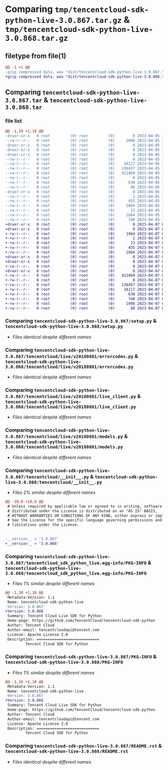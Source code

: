# Comparing `tmp/tencentcloud-sdk-python-live-3.0.867.tar.gz` & `tmp/tencentcloud-sdk-python-live-3.0.868.tar.gz`

## filetype from file(1)

```diff
@@ -1 +1 @@
-gzip compressed data, was "dist/tencentcloud-sdk-python-live-3.0.867.tar", last modified: Wed Apr  5 16:42:39 2023, max compression
+gzip compressed data, was "dist/tencentcloud-sdk-python-live-3.0.868.tar", last modified: Fri Apr  7 00:44:46 2023, max compression
```

## Comparing `tencentcloud-sdk-python-live-3.0.867.tar` & `tencentcloud-sdk-python-live-3.0.868.tar`

### file list

```diff
@@ -1,19 +1,19 @@
-drwxr-xr-x   0 root         (0) root         (0)        0 2023-04-05 16:42:39.000000 tencentcloud-sdk-python-live-3.0.867/
--rw-r--r--   0 root         (0) root         (0)     1008 2023-04-05 16:42:39.000000 tencentcloud-sdk-python-live-3.0.867/setup.py
-drwxr-xr-x   0 root         (0) root         (0)        0 2023-04-05 16:42:39.000000 tencentcloud-sdk-python-live-3.0.867/tencentcloud/
-drwxr-xr-x   0 root         (0) root         (0)        0 2023-04-05 16:42:39.000000 tencentcloud-sdk-python-live-3.0.867/tencentcloud/live/
-drwxr-xr-x   0 root         (0) root         (0)        0 2023-04-05 16:42:39.000000 tencentcloud-sdk-python-live-3.0.867/tencentcloud/live/v20180801/
--rw-r--r--   0 root         (0) root         (0)        0 2023-04-05 16:42:39.000000 tencentcloud-sdk-python-live-3.0.867/tencentcloud/live/v20180801/__init__.py
--rw-r--r--   0 root         (0) root         (0)    18117 2023-04-05 16:42:39.000000 tencentcloud-sdk-python-live-3.0.867/tencentcloud/live/v20180801/errorcodes.py
--rw-r--r--   0 root         (0) root         (0)   136457 2023-04-05 16:42:39.000000 tencentcloud-sdk-python-live-3.0.867/tencentcloud/live/v20180801/live_client.py
--rw-r--r--   0 root         (0) root         (0)   421069 2023-04-05 16:42:39.000000 tencentcloud-sdk-python-live-3.0.867/tencentcloud/live/v20180801/models.py
--rw-r--r--   0 root         (0) root         (0)        0 2023-04-05 16:42:39.000000 tencentcloud-sdk-python-live-3.0.867/tencentcloud/live/__init__.py
--rw-r--r--   0 root         (0) root         (0)      630 2023-04-05 16:42:39.000000 tencentcloud-sdk-python-live-3.0.867/tencentcloud/__init__.py
--rw-r--r--   0 root         (0) root         (0)       88 2023-04-05 16:42:39.000000 tencentcloud-sdk-python-live-3.0.867/setup.cfg
-drwxr-xr-x   0 root         (0) root         (0)        0 2023-04-05 16:42:39.000000 tencentcloud-sdk-python-live-3.0.867/tencentcloud_sdk_python_live.egg-info/
--rw-r--r--   0 root         (0) root         (0)        1 2023-04-05 16:42:39.000000 tencentcloud-sdk-python-live-3.0.867/tencentcloud_sdk_python_live.egg-info/dependency_links.txt
--rw-r--r--   0 root         (0) root         (0)      455 2023-04-05 16:42:39.000000 tencentcloud-sdk-python-live-3.0.867/tencentcloud_sdk_python_live.egg-info/SOURCES.txt
--rw-r--r--   0 root         (0) root         (0)     1664 2023-04-05 16:42:39.000000 tencentcloud-sdk-python-live-3.0.867/tencentcloud_sdk_python_live.egg-info/PKG-INFO
--rw-r--r--   0 root         (0) root         (0)       13 2023-04-05 16:42:39.000000 tencentcloud-sdk-python-live-3.0.867/tencentcloud_sdk_python_live.egg-info/top_level.txt
--rw-r--r--   0 root         (0) root         (0)     1664 2023-04-05 16:42:39.000000 tencentcloud-sdk-python-live-3.0.867/PKG-INFO
--rw-r--r--   0 root         (0) root         (0)      740 2023-04-05 16:42:39.000000 tencentcloud-sdk-python-live-3.0.867/README.rst
+drwxr-xr-x   0 root         (0) root         (0)        0 2023-04-07 00:44:46.000000 tencentcloud-sdk-python-live-3.0.868/
+drwxr-xr-x   0 root         (0) root         (0)        0 2023-04-07 00:44:46.000000 tencentcloud-sdk-python-live-3.0.868/tencentcloud_sdk_python_live.egg-info/
+-rw-r--r--   0 root         (0) root         (0)     1664 2023-04-07 00:44:46.000000 tencentcloud-sdk-python-live-3.0.868/tencentcloud_sdk_python_live.egg-info/PKG-INFO
+-rw-r--r--   0 root         (0) root         (0)        1 2023-04-07 00:44:46.000000 tencentcloud-sdk-python-live-3.0.868/tencentcloud_sdk_python_live.egg-info/dependency_links.txt
+-rw-r--r--   0 root         (0) root         (0)       13 2023-04-07 00:44:46.000000 tencentcloud-sdk-python-live-3.0.868/tencentcloud_sdk_python_live.egg-info/top_level.txt
+-rw-r--r--   0 root         (0) root         (0)      455 2023-04-07 00:44:46.000000 tencentcloud-sdk-python-live-3.0.868/tencentcloud_sdk_python_live.egg-info/SOURCES.txt
+-rw-r--r--   0 root         (0) root         (0)     1664 2023-04-07 00:44:46.000000 tencentcloud-sdk-python-live-3.0.868/PKG-INFO
+drwxr-xr-x   0 root         (0) root         (0)        0 2023-04-07 00:44:46.000000 tencentcloud-sdk-python-live-3.0.868/tencentcloud/
+drwxr-xr-x   0 root         (0) root         (0)        0 2023-04-07 00:44:46.000000 tencentcloud-sdk-python-live-3.0.868/tencentcloud/live/
+-rw-r--r--   0 root         (0) root         (0)        0 2023-04-07 00:44:46.000000 tencentcloud-sdk-python-live-3.0.868/tencentcloud/live/__init__.py
+drwxr-xr-x   0 root         (0) root         (0)        0 2023-04-07 00:44:46.000000 tencentcloud-sdk-python-live-3.0.868/tencentcloud/live/v20180801/
+-rw-r--r--   0 root         (0) root         (0)   421069 2023-04-07 00:44:46.000000 tencentcloud-sdk-python-live-3.0.868/tencentcloud/live/v20180801/models.py
+-rw-r--r--   0 root         (0) root         (0)        0 2023-04-07 00:44:46.000000 tencentcloud-sdk-python-live-3.0.868/tencentcloud/live/v20180801/__init__.py
+-rw-r--r--   0 root         (0) root         (0)   136457 2023-04-07 00:44:46.000000 tencentcloud-sdk-python-live-3.0.868/tencentcloud/live/v20180801/live_client.py
+-rw-r--r--   0 root         (0) root         (0)    18117 2023-04-07 00:44:46.000000 tencentcloud-sdk-python-live-3.0.868/tencentcloud/live/v20180801/errorcodes.py
+-rw-r--r--   0 root         (0) root         (0)      630 2023-04-07 00:44:46.000000 tencentcloud-sdk-python-live-3.0.868/tencentcloud/__init__.py
+-rw-r--r--   0 root         (0) root         (0)      740 2023-04-07 00:44:46.000000 tencentcloud-sdk-python-live-3.0.868/README.rst
+-rw-r--r--   0 root         (0) root         (0)     1008 2023-04-07 00:44:46.000000 tencentcloud-sdk-python-live-3.0.868/setup.py
+-rw-r--r--   0 root         (0) root         (0)       88 2023-04-07 00:44:46.000000 tencentcloud-sdk-python-live-3.0.868/setup.cfg
```

### Comparing `tencentcloud-sdk-python-live-3.0.867/setup.py` & `tencentcloud-sdk-python-live-3.0.868/setup.py`

 * *Files identical despite different names*

### Comparing `tencentcloud-sdk-python-live-3.0.867/tencentcloud/live/v20180801/errorcodes.py` & `tencentcloud-sdk-python-live-3.0.868/tencentcloud/live/v20180801/errorcodes.py`

 * *Files identical despite different names*

### Comparing `tencentcloud-sdk-python-live-3.0.867/tencentcloud/live/v20180801/live_client.py` & `tencentcloud-sdk-python-live-3.0.868/tencentcloud/live/v20180801/live_client.py`

 * *Files identical despite different names*

### Comparing `tencentcloud-sdk-python-live-3.0.867/tencentcloud/live/v20180801/models.py` & `tencentcloud-sdk-python-live-3.0.868/tencentcloud/live/v20180801/models.py`

 * *Files identical despite different names*

### Comparing `tencentcloud-sdk-python-live-3.0.867/tencentcloud/__init__.py` & `tencentcloud-sdk-python-live-3.0.868/tencentcloud/__init__.py`

 * *Files 2% similar despite different names*

```diff
@@ -10,8 +10,8 @@
 # Unless required by applicable law or agreed to in writing, software
 # distributed under the License is distributed on an "AS IS" BASIS,
 # WITHOUT WARRANTIES OR CONDITIONS OF ANY KIND, either express or implied.
 # See the License for the specific language governing permissions and
 # limitations under the License.
 
 
-__version__ = '3.0.867'
+__version__ = '3.0.868'
```

### Comparing `tencentcloud-sdk-python-live-3.0.867/tencentcloud_sdk_python_live.egg-info/PKG-INFO` & `tencentcloud-sdk-python-live-3.0.868/tencentcloud_sdk_python_live.egg-info/PKG-INFO`

 * *Files 1% similar despite different names*

```diff
@@ -1,10 +1,10 @@
 Metadata-Version: 1.1
 Name: tencentcloud-sdk-python-live
-Version: 3.0.867
+Version: 3.0.868
 Summary: Tencent Cloud Live SDK for Python
 Home-page: https://github.com/TencentCloud/tencentcloud-sdk-python
 Author: Tencent Cloud
 Author-email: tencentcloudapi@tencent.com
 License: Apache License 2.0
 Description: ============================
         Tencent Cloud SDK for Python
```

### Comparing `tencentcloud-sdk-python-live-3.0.867/PKG-INFO` & `tencentcloud-sdk-python-live-3.0.868/PKG-INFO`

 * *Files 1% similar despite different names*

```diff
@@ -1,10 +1,10 @@
 Metadata-Version: 1.1
 Name: tencentcloud-sdk-python-live
-Version: 3.0.867
+Version: 3.0.868
 Summary: Tencent Cloud Live SDK for Python
 Home-page: https://github.com/TencentCloud/tencentcloud-sdk-python
 Author: Tencent Cloud
 Author-email: tencentcloudapi@tencent.com
 License: Apache License 2.0
 Description: ============================
         Tencent Cloud SDK for Python
```

### Comparing `tencentcloud-sdk-python-live-3.0.867/README.rst` & `tencentcloud-sdk-python-live-3.0.868/README.rst`

 * *Files identical despite different names*

